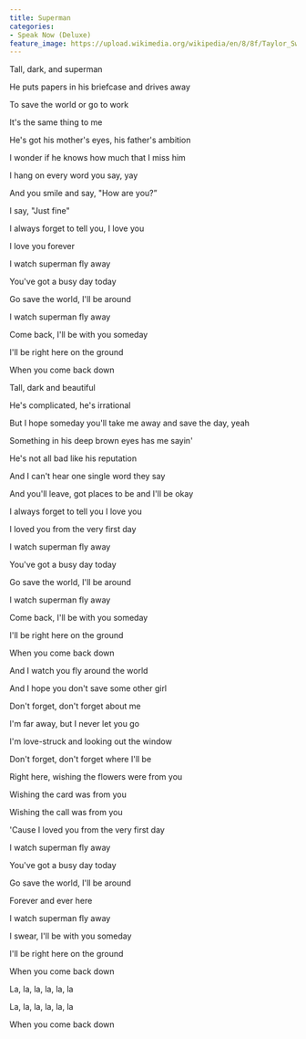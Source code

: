 ```yaml
---
title: Superman
categories:
- Speak Now (Deluxe)
feature_image: https://upload.wikimedia.org/wikipedia/en/8/8f/Taylor_Swift_-_Speak_Now_cover.png
--- 
```

Tall, dark, and superman

He puts papers in his briefcase and drives away

To save the world or go to work

It's the same thing to me

He's got his mother's eyes, his father's ambition

I wonder if he knows how much that I miss him

I hang on every word you say, yay

And you smile and say, "How are you?”

I say, "Just fine"

I always forget to tell you, I love you

I love you forever

I watch superman fly away

You've got a busy day today

Go save the world, I'll be around

I watch superman fly away

Come back, I'll be with you someday

I'll be right here on the ground

When you come back down

Tall, dark and beautiful

He's complicated, he's irrational

But I hope someday you'll take me away and save the day, yeah

Something in his deep brown eyes has me sayin'

He's not all bad like his reputation

And I can't hear one single word they say

And you'll leave, got places to be and I'll be okay

I always forget to tell you I love you

I loved you from the very first day

I watch superman fly away

You've got a busy day today

Go save the world, I'll be around

I watch superman fly away

Come back, I'll be with you someday

I'll be right here on the ground

When you come back down

And I watch you fly around the world

And I hope you don't save some other girl

Don't forget, don't forget about me

I'm far away, but I never let you go

I'm love-struck and looking out the window

Don't forget, don't forget where I'll be

Right here, wishing the flowers were from you

Wishing the card was from you

Wishing the call was from you

'Cause I loved you from the very first day

I watch superman fly away

You've got a busy day today

Go save the world, I'll be around

Forever and ever here

I watch superman fly away

I swear, I'll be with you someday

I'll be right here on the ground

When you come back down

La, la, la, la, la, la

La, la, la, la, la, la

When you come back down